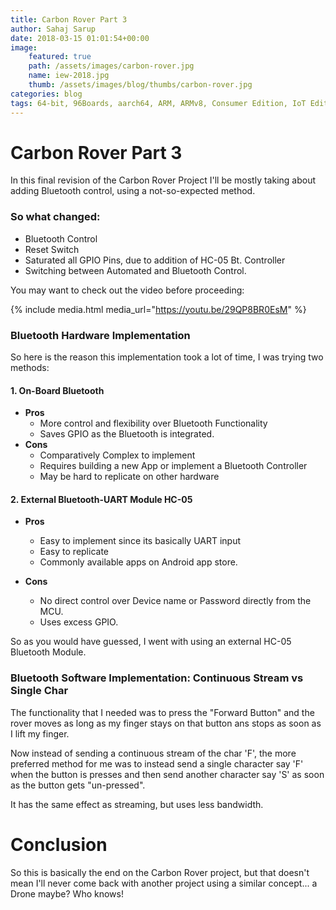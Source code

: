 ```yaml
---
title: Carbon Rover Part 3
author: Sahaj Sarup
date: 2018-03-15 01:01:54+00:00
image:
    featured: true
    path: /assets/images/carbon-rover.jpg
    name: iew-2018.jpg
    thumb: /assets/images/blog/thumbs/carbon-rover.jpg
categories: blog
tags: 64-bit, 96Boards, aarch64, ARM, ARMv8, Consumer Edition, IoT Edition, Carbon, Nitrogen, DB410c, dragonboard410c, Linaro, Linux, Zephyr, Automotive, Conference, ElectronicsForU, EFY, Machine Learning
---
```


# Carbon Rover Part 3

In this final revision of the Carbon Rover Project I'll be mostly taking about adding Bluetooth control, using a not-so-expected method.

### So what changed:
- Bluetooth Control
- Reset Switch
- Saturated all GPIO Pins, due to addition of HC-05 Bt. Controller
- Switching between Automated and Bluetooth Control.

You may want to check out the video before proceeding:

{% include media.html media_url="https://youtu.be/29QP8BR0EsM" %}

### Bluetooth Hardware Implementation
So here is the reason this implementation took a lot of time, I was trying two methods:

#### 1. On-Board Bluetooth
- **Pros**
  - More control and flexibility over Bluetooth Functionality
  - Saves GPIO as the Bluetooth is integrated.
- **Cons**
  - Comparatively Complex to implement
  - Requires building a new App or implement a Bluetooth Controller
  - May be hard to replicate on other hardware

#### 2. External Bluetooth-UART Module HC-05
- **Pros**
  - Easy to implement since its basically UART input
  - Easy to replicate
  - Commonly available apps on Android app store.

- **Cons**
  - No direct control over Device name or Password directly from the MCU.
  - Uses excess GPIO.

So as you would have guessed, I went with using an external HC-05 Bluetooth Module.

### Bluetooth Software Implementation: Continuous Stream vs Single Char
The functionality that I needed was to press the "Forward Button" and the rover moves as long as my finger stays on that button ans stops as soon as I lift my finger.

Now instead of sending a continuous stream of the char 'F', the more preferred method for me was to instead send a single character say 'F' when the button is presses and then send another character say 'S' as soon as the button gets "un-pressed".

It has the same effect as streaming, but uses less bandwidth.

# Conclusion
So this is basically the end on the Carbon Rover project, but that doesn't mean I'll never come back with another project using a similar concept... a Drone maybe? Who knows!
